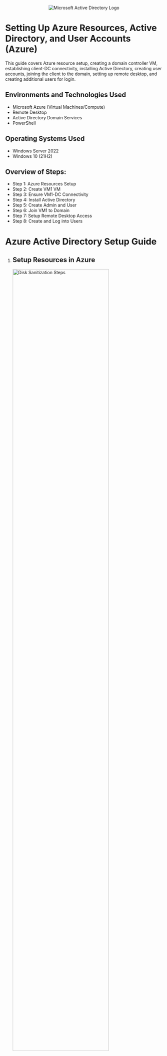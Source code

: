 <p align="center">
<img src="https://i.imgur.com/NGHp7gq.png" alt="Microsoft Active Directory Logo"/>
</p>

<h1> Setting Up Azure Resources, Active Directory, and User Accounts (Azure)</h1>
This guide covers Azure resource setup, creating a domain controller VM, establishing client-DC connectivity, installing Active Directory, creating user accounts, joining the client to the domain, setting up remote desktop, and creating additional users for login.<br />

<h2>Environments and Technologies Used</h2>

- Microsoft Azure (Virtual Machines/Compute)
- Remote Desktop
- Active Directory Domain Services
- PowerShell

<h2>Operating Systems Used </h2>

- Windows Server 2022
- Windows 10 (21H2)

<h2>Overview of Steps:</h2>

- Step 1: Azure Resources Setup<br>
- Step 2: Create VM1 VM<br>
- Step 3: Ensure VM1-DC Connectivity<br>
- Step 4: Install Active Directory<br>
- Step 5: Create Admin and User<br>
- Step 6: Join VM1 to Domain<br>
- Step 7: Setup Remote Desktop Access<br>
- Step 8: Create and Log into Users

<!DOCTYPE html>
<html>
  
<body>
  <h1>Azure Active Directory Setup Guide</h1>
  <ol>
    <li>
      <h2>Setup Resources in Azure</h2>
      <p>
      <img src="https://camo.githubusercontent.com/e44ee7a9857a42ee0601535958067f952bf7006154cc4b88bb9841bfcec653a5/68747470733a2f2f692e696d6775722e636f6d2f77654d753345432e706e67" height="80%" width="80%" alt="Disk Sanitization Steps"/>
      </p>
      <p>
        Create the Domain Controller VM (Windows Server 2022) named "DC"
        Take note of the Resource Group and Virtual Network (Vnet) created during this step.
        Set the Domain Controller's NIC Private IP address to be static.
      </p>
      <ol>
        <li>Navigate to DC in the Azure portal.</li>
        <li>Go to "Networking" and select "Network Interface."</li>
        <li>Click on the highlighted network interface.</li>
        <li>Go to "IP configurations" and click on the configuration.</li>
        <li>Change the IP address assignment from "Dynamic" to "Static" and save the settings.</li>
      </ol>
    </li>
    <li>
      <h2>Create the Client VM (Windows 10) named "VM1"</h2>
      <p>
      <img src="https://i.imgur.com/ZPVne2R.png" height="80%" width="80%" alt="Disk Sanitization Steps"/>
      </p>
      <p>
        Use the same Resource Group and Vnet created in Step 1.
        Ensure that both VMs are in the same Vnet by checking the topology with Network Watcher.
        Confirm that the virtual network/subnet settings are the same for both VMs.
      </p>
    </li>
    <li>
      <h2>Ensure Connectivity between the VM1 and Domain Controller</h2>
      <p>
      <img src="https://i.imgur.com/MOobBM5.png" height="80%" width="80%" alt="Disk Sanitization Steps"/>
      </p>
      <p>
        Login to VM1 using Remote Desktop and ping DC's private IP address with the command "ping -t &lt;ip address&gt;" to establish a perpetual ping.
        Login to the Domain Controller and enable ICMPv4 in the local Windows Firewall.
      </p>
      <ol>
        <li>Open "Inbound Rules" in the Windows Firewall.</li>
        <li>Sort by protocol and look for "ICMPv4."</li>
        <li>Enable the "Core Networking Echo Request" rule.</li>
      </ol>
      <p>Check VM1 to see if the ping to DC's private IP address is successful.</p>
    </li>
    <li>
      <h2>Install Active Directory</h2>
      <p>
      <img src="https://i.imgur.com/a9UU4fa.png" height="80%" width="80%" alt="Disk Sanitization Steps"/>
      </p>
      <p>
        Login to DC and install Active Directory Domain Services.
        Open the Server Manager application in Windows.
        Click on "Add Roles and Features" and proceed until "Server Roles."
        Select "Active Directory Domain Services" and install it.
        Promote DC as a Domain Controller.
      </p>
      <ol>
        <li>Launch the Server Manager application.</li>
        <li>Click on the flag in the top right corner and select "Promote this server to a domain controller."</li>
        <li>Follow the prompts to set up a new forest (e.g., "mydomain.com") and provide a password.</li>
        <li>Restart DC and log back in as the user "mydomain.com\DC" since it is now an Active Directory environment.</li>
      </ol>
    </li>
    <li>
      <h2>Create an Admin and Normal User Account in AD</h2>
      <p>
      <img src="https://i.imgur.com/IFMi9IA.png" height="80%" width="80%" alt="Disk Sanitization Steps"/>
      </p>
      <p>
        In Active Directory Users and Computers (ADUC), create an Organizational Unit (OU) called "_EMPLOYEES" within the domain.com.
        Launch Active Directory Users and Computers (ADUC) from the administrative tools.
        Create a new OU named "_ADMINS."
        Within "_ADMINS," create a new employee named "John Doe" (same password) with the username "john_admin."
        Add "john_admin" to the "Domain Admins" Security Group.
      </p>
      <ol>
        <li>Right-click on "john_admin," go to "Properties," select "Member Of," click "Add," look up the "Domain Admins," and add it. Apply the changes.</li>
        <li>Log out or close the Remote Desktop connection to DC and log back in as "mydomain.com\john_admin." Use this admin account for further actions.</li>
      </ol>
    </li>
    <li>
      <h2>Join VM1 to your domain (mydomain.com)</h2>
      <p>
      <img src="https://i.imgur.com/Eb2wpS7.png" height="80%" width="80%" alt="Disk Sanitization Steps"/>
      </p>
      <p>
        Set VM1's DNS settings to the DC's Private IP address from the Azure Portal.
      </p>
      <ol>
        <li>Go to VM1 in Azure portal, navigate to "Networking," and copy the NIC's private IP address.</li>
        <li>Go to VM2, access the "Networking" settings, select the virtual NIC, go to "DNS servers," choose "Custom," and input the private IP from VM1.</li>
        <li>Restart VM1 and log in to it using Remote Desktop as the original local admin (DC).</li>
        <li>Join VM1 to the domain, which will result in a restart.</li>
        <li>Login to the Domain Controller using Remote Desktop and verify that VM1 shows up in Active Directory Users and Computers (ADUC) within the "Computers" container at the root of the domain.</li>
        <li>Create a new OU named "_CLIENTS" and move VM1 into it.</li>
      </ol>
    </li>
    <li>
      <h2>Setup Remote Desktop for non-administrative users on VM1</h2>
      <p>
      <img src="https://i.imgur.com/Wt0UEon.png" height="80%" width="80%" alt="Disk Sanitization Steps"/>
      </p>
      <p>
        Log into VM1 as "mydomain.com\john_admin" and open system properties.
      </p>
      <ol>
        <li>Right-click the Start menu, go to "System," and open system properties.</li>
        <li>In the system properties, go to the "Remote" tab and select "Users" who can remotely access this PC.</li>
        <li>Click "Add," search for "domain users" and select it, then click "OK."</li>
      </ol>
      <p>Now, regular non-administrative users can log into VM1 using Remote Desktop.</p>
    </li>
    <li>
      <h2>Create additional users and attempt to log into VM1 with one of the users</h2>
      <p>
      <img src="https://i.imgur.com/eYKda1c.png" height="80%" width="80%" alt="Disk Sanitization Steps"/>
      </p>
      <p>
        Log in to DC as "john_admin." <br>
        Open PowerShell ISE as an administrator.<br>
        Create a new file and paste the contents of the script from this <a href="https://github.com/joshmadakor1/AD_PS/blob/master/Generate-Names-Create-Users.ps1">URL</a>.<br>
        Run the script and observe the user accounts being created.<br>
        Once the script finishes, open ADUC and verify that the accounts are present in the appropriate OU.<br>
        Attempt to log into VM1 using one of the newly created user accounts (refer to the password mentioned in the script).
      </p>
    </li>
  </ol>
</body>
</html>
